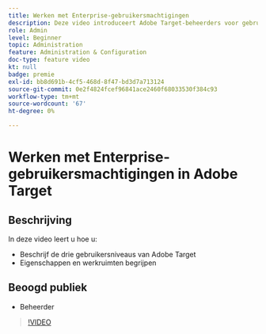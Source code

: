 ```yaml
---
title: Werken met Enterprise-gebruikersmachtigingen
description: Deze video introduceert Adobe Target-beheerders voor gebruikersmachtigingen, eigenschappen en werkruimten. Bekijk deze video voor meer informatie over de verschillende gebruikersniveaus en over het gebruik van eigenschappen en werkruimten om de gebruikerstoegang te beheren.
role: Admin
level: Beginner
topic: Administration
feature: Administration & Configuration
doc-type: feature video
kt: null
badge: premie
exl-id: bb8d691b-4cf5-468d-8f47-bd3d7a713124
source-git-commit: 0e2f4824fcef96841ace2460f68033530f384c93
workflow-type: tm+mt
source-wordcount: '67'
ht-degree: 0%

---
```


# Werken met Enterprise-gebruikersmachtigingen in Adobe Target

## Beschrijving

In deze video leert u hoe u:

* Beschrijf de drie gebruikersniveaus van Adobe Target
* Eigenschappen en werkruimten begrijpen

## Beoogd publiek

* Beheerder

>[!VIDEO](https://video.tv.adobe.com/v/19042/?quality=12)
